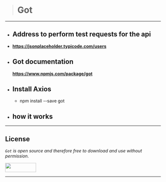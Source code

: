 > # Got
---
* ## Address to perform test requests for the api
* **https://jsonplaceholder.typicode.com/users**

* ## Got documentation
    **https://www.npmjs.com/package/got**

* ## Install Axios
    * npm install --save got

* ## how it works

---

## License
*`Got` is open source and therefore free to download and use without permission.*

<a href="url"><img src="https://www.holbertonschool.com/holberton-logo.png" align="middle" width="100" height="30"></a>

---